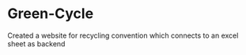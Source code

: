 # Green-Cycle
Created a website for recycling convention which connects to an excel sheet as backend
